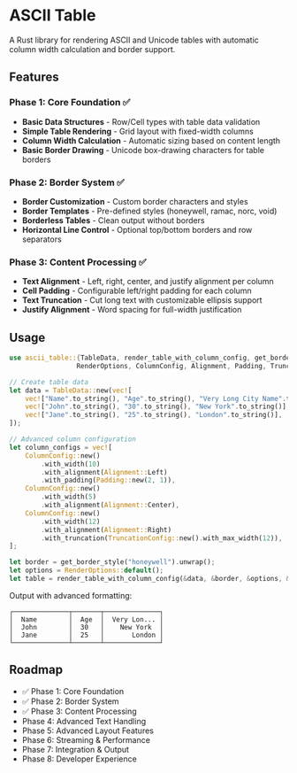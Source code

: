 # ASCII Table

A Rust library for rendering ASCII and Unicode tables with automatic column width calculation and border support.

## Features

### Phase 1: Core Foundation ✅
- **Basic Data Structures** - Row/Cell types with table data validation
- **Simple Table Rendering** - Grid layout with fixed-width columns  
- **Column Width Calculation** - Automatic sizing based on content length
- **Basic Border Drawing** - Unicode box-drawing characters for table borders

### Phase 2: Border System ✅
- **Border Customization** - Custom border characters and styles
- **Border Templates** - Pre-defined styles (honeywell, ramac, norc, void)
- **Borderless Tables** - Clean output without borders
- **Horizontal Line Control** - Optional top/bottom borders and row separators

### Phase 3: Content Processing ✅
- **Text Alignment** - Left, right, center, and justify alignment per column
- **Cell Padding** - Configurable left/right padding for each column
- **Text Truncation** - Cut long text with customizable ellipsis support
- **Justify Alignment** - Word spacing for full-width justification

## Usage

```rust
use ascii_table::{TableData, render_table_with_column_config, get_border_style, 
                 RenderOptions, ColumnConfig, Alignment, Padding, TruncationConfig};

// Create table data
let data = TableData::new(vec![
    vec!["Name".to_string(), "Age".to_string(), "Very Long City Name".to_string()],
    vec!["John".to_string(), "30".to_string(), "New York".to_string()],
    vec!["Jane".to_string(), "25".to_string(), "London".to_string()],
]);

// Advanced column configuration
let column_configs = vec![
    ColumnConfig::new()
        .with_width(10)
        .with_alignment(Alignment::Left)
        .with_padding(Padding::new(2, 1)),
    ColumnConfig::new()
        .with_width(5)
        .with_alignment(Alignment::Center),
    ColumnConfig::new()
        .with_width(12)
        .with_alignment(Alignment::Right)
        .with_truncation(TruncationConfig::new().with_max_width(12)),
];

let border = get_border_style("honeywell").unwrap();
let options = RenderOptions::default();
let table = render_table_with_column_config(&data, &border, &options, &column_configs).unwrap();
```

Output with advanced formatting:
```
┌──────────────┬───────┬──────────────┐
│  Name        │  Age  │  Very Lon... │
│  John        │  30   │    New York  │
│  Jane        │  25   │       London │
└──────────────┴───────┴──────────────┘
```

## Roadmap

- ✅ Phase 1: Core Foundation
- ✅ Phase 2: Border System
- ✅ Phase 3: Content Processing
- Phase 4: Advanced Text Handling
- Phase 5: Advanced Layout Features
- Phase 6: Streaming & Performance
- Phase 7: Integration & Output
- Phase 8: Developer Experience